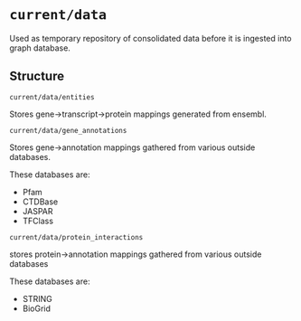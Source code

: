 `current/data`
========
Used as temporary repository of consolidated data before it is ingested into graph database.

Structure
-------------
`current/data/entities`

Stores gene->transcript->protein mappings generated from ensembl. 

`current/data/gene_annotations`

Stores gene->annotation mappings gathered from various outside databases.

These databases are:
- Pfam
- CTDBase
- JASPAR
- TFClass

`current/data/protein_interactions`

stores protein->annotation mappings gathered from various outside databases

These databases are:
- STRING
- BioGrid
